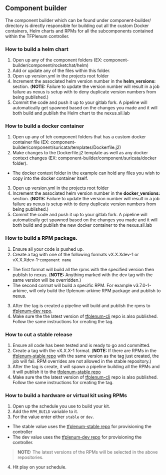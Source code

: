 ## Component builder

The component builder which can be found under component-builder/ directory is directly responsible for building out all the custom Docker containers, Helm charts and RPMs for all the subcomponents contained within the TFPlenum controller.

### How to build a helm chart

1. Open up any of the component folders (EX: component-builder/component/rocketchat/helm)
2. Add or update any of the files within this folder.
3. Open up version.yml in the projects root folder 
4. Increment the associated helm version number in the <strong>helm_versions:</strong> section. (<strong>NOTE:</strong> Failure to update the version number will result in a job failure as nexus is setup with to deny duplicate version numbers from being published.)
5. Commit the code and push it up to your gitlab fork.  A pipeline will automatically get spawned based on the changes you made and it will both build and publish the Helm chart to the nexus.sil.lab 

### How to build a docker container

1. Open up any of teh component folders that has a custom docker container file (EX: component-builder/component/suricata/templates/Dockerfile.j2)
2. Make changes to the Dockerfile.j2 template as well as any docker context changes (EX: component-builder/component/suricata/docker folder).
  - The docker context folder in the example can hold any files you wish to copy into the docker container itself.
3. Open up version.yml in the projects root folder
4. Increment the associated helm version number in the <strong>docker_versions:</strong> section. (<strong>NOTE:</strong> Failure to update the version number will result in a job failure as nexus is setup with to deny duplicate version numbers from being published.)
5. Commit the code and push it up to your gitlab fork.  A pipeline will automatically get spawned based on the changes you made and it will both build and publish the new docker container to the nexus.sil.lab 

### How to build a RPM package.

1. Ensure all your code is pushed up.
2. Create a tag with one of the following formats vX.X.Xdev-1 or vX.X.Xdev-1-```component name```
  - The first format will build all the rpms with the specified version then publish to nexus. (<strong>NOTE:</strong> Anything marked with the dev tag with the same version will be overridden.) 
  - The second cormat will build a specific RPM.  For example v3.7.0-1-arkime, will only build the tfplenum-arkime RPM package and publish to nexus.
3. After the tag is created a pipeline will build and publish the rpms to [tfplenum-dev repo](https://nexus.sil.lab/#browse/browse:tfplenum-dev).
4. Make sure the the latest version of [tfplenum-cli](https://gitlab.sil.lab/tfplenum/tfplenum-cli) repo is also published.  Follow the same instructions for creating the tag.

### How to cut a stable release

1. Ensure all code has been tested and is ready to go and committed.
2. Create a tag with the vX.X.X-1 format. (<strong>NOTE:</strong> If there are RPMs in the [tfplenum-stable repo](https://nexus.sil.lab/#browse/browse:tfplenum-stable) with the same version as the tag just created, the job will fail. RPM overrides are not allowed in the stable repository.)
3. After the tag is create, it will spawn a pipeline building all the RPMs and it will publish it to the [tfplenum-stable repo](https://nexus.sil.lab/#browse/browse:tfplenum-stable)
4. Make sure the the latest version of [tfplenum-cli](https://gitlab.sil.lab/tfplenum/tfplenum-cli) repo is also published.  Follow the same instructions for creating the tag.

### How to build a hardware or virtual kit using RPMs

1. Open up the schedule you use to build your kit.
2. Add the ```RPM_BUILD``` variable to it.
3. For the value enter either ```stable``` or ```dev```.
  - The stable value uses the [tfplenum-stable repo](https://nexus.sil.lab/#browse/browse:tfplenum-stable) for provisioning the controller
  - The dev value uses the [tfplenum-dev repo](https://nexus.sil.lab/#browse/browse:tfplenum-dev) for provisioning the controller.
  > <strong>NOTE:</strong> The latest versions of the RPMs will be selected in the above repositories.
4. Hit play on your schedule.
